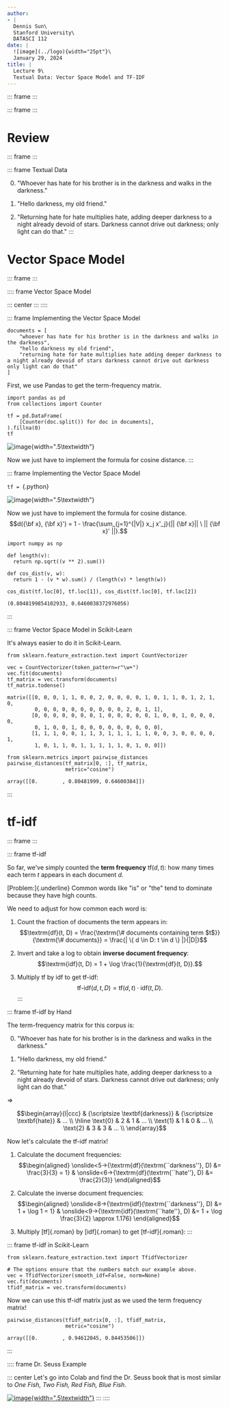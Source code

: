 ```yaml
---
author:
- |
  Dennis Sun\
  Stanford University\
  DATASCI 112
date: |
  ![image](../logo){width="25pt"}\
  January 29, 2024
title: |
  Lecture 9\
  Textual Data: Vector Space Model and TF-IDF
---
```


::: frame
:::

::: frame
:::

# Review

::: frame
:::

::: frame
Textual Data

0.  "Whoever has hate for his brother is in the darkness and walks in
    the darkness."

1.  "Hello darkness, my old friend."

2.  "Returning hate for hate multiplies hate, adding deeper darkness to
    a night already devoid of stars. Darkness cannot drive out darkness;
    only light can do that."
:::

# Vector Space Model

::: frame
:::

:::: frame
Vector Space Model

::: center
:::
::::

::: frame
Implementing the Vector Space Model

``` {.python bgcolor="gray" fontsize="\\scriptsize"}
documents = [
    "whoever has hate for his brother is in the darkness and walks in the darkness",
    "hello darkness my old friend",
    "returning hate for hate multiplies hate adding deeper darkness to a night already devoid of stars darkness cannot drive out darkness only light can do that"
]
```

First, we use Pandas to get the term-frequency matrix.

``` {.python bgcolor="gray"}
import pandas as pd
from collections import Counter

tf = pd.DataFrame(
    [Counter(doc.split()) for doc in documents],
).fillna(0)
tf
```

![image](tf_mat){width=".5\\textwidth"}

Now we just have to implement the formula for cosine distance.
:::

::: frame
Implementing the Vector Space Model

`tf = `{.python}

![image](tf_mat){width=".5\\textwidth"}

Now we just have to implement the formula for cosine distance.
$$d({\bf x}, {\bf x}') = 1 - \frac{\sum_{j=1}^{|V|} x_j x'_j}{|| {\bf x}|| \  || {\bf x}' ||}.$$

``` {.python bgcolor="gray"}
import numpy as np

def length(v):
  return np.sqrt((v ** 2).sum())

def cos_dist(v, w):
  return 1 - (v * w).sum() / (length(v) * length(w))

cos_dist(tf.loc[0], tf.loc[1]), cos_dist(tf.loc[0], tf.loc[2])
```

    (0.8048199854102933, 0.6460038372976056)
:::

::: frame
Vector Space Model in Scikit-Learn

It's always easier to do it in Scikit-Learn.

``` {.python bgcolor="gray"}
from sklearn.feature_extraction.text import CountVectorizer

vec = CountVectorizer(token_pattern=r"\w+")
vec.fit(documents)
tf_matrix = vec.transform(documents)
tf_matrix.todense()
```

``` {fontsize="\\scriptsize"}
matrix([[0, 0, 0, 1, 1, 0, 0, 2, 0, 0, 0, 0, 1, 0, 1, 1, 0, 1, 2, 1, 0,
         0, 0, 0, 0, 0, 0, 0, 0, 0, 0, 2, 0, 1, 1],
        [0, 0, 0, 0, 0, 0, 0, 1, 0, 0, 0, 0, 0, 1, 0, 0, 1, 0, 0, 0, 0,
         0, 1, 0, 0, 1, 0, 0, 0, 0, 0, 0, 0, 0, 0],
        [1, 1, 1, 0, 0, 1, 1, 3, 1, 1, 1, 1, 1, 0, 0, 3, 0, 0, 0, 0, 1,
         1, 0, 1, 1, 0, 1, 1, 1, 1, 1, 0, 1, 0, 0]])
```

``` {.python bgcolor="gray"}
from sklearn.metrics import pairwise_distances
pairwise_distances(tf_matrix[0, :], tf_matrix,
                   metric="cosine")
```

    array([[0.        , 0.80481999, 0.64600384]])
:::

# tf-idf

::: frame
:::

::: frame
tf-idf

So far, we've simply counted the **term frequency** $\textrm{tf}(d, t)$:
how many times each term $t$ appears in each document $d$.

[Problem:]{.underline} Common words like "is" or "the" tend to dominate
because they have high counts.

We need to adjust for how common each word is:

1.  Count the fraction of documents the term appears in:
    $$\textrm{df}(t, D) = \frac{\textrm{\# documents containing term $t$}}{\textrm{\# documents}} = \frac{| \{ d \in D: t \in d \} |}{|D|}$$

2.  Invert and take a log to obtain **inverse document frequency**:
    $$\textrm{idf}(t, D) = 1 + \log \frac{1}{\textrm{df}(t, D)}.$$

3.  Multiply tf by idf to get tf-idf:
    $$\textrm{tf-idf}(d, t, D) = \textrm{tf}(d, t) \cdot \textrm{idf}(t, D).$$
:::

::: frame
tf-idf by Hand

The term-frequency matrix for this corpus is:

0.  "Whoever has hate for his brother is in the darkness and walks in
    the darkness."

1.  "Hello darkness, my old friend."

2.  "Returning hate for hate multiplies hate, adding deeper darkness to
    a night already devoid of stars. Darkness cannot drive out darkness;
    only light can do that."

$\Rightarrow$

$$\begin{array}{l|ccc}
& {\scriptsize \textbf{darkness}} & {\scriptsize \textbf{hate}} & ... \\
\hline
\text{0} & 2 & 1 & ... \\
\text{1} & 1 & 0 & ... \\
\text{2} & 3 & 3 & ... \\
\end{array}$$

Now let's calculate the tf-idf matrix!

1.  Calculate the document frequencies: $$\begin{aligned}
    \onslide<5->{\textrm{df}(\textrm{``darkness''}, D) &= \frac{3}{3} = 1} & \onslide<6->{\textrm{df}(\textrm{``hate''}, D) &= \frac{2}{3}}
    \end{aligned}$$

2.  Calculate the inverse document frequencies: $$\begin{aligned}
    \onslide<8->{\textrm{idf}(\textrm{``darkness''}, D) &= 1 + \log 1 = 1} & \onslide<9->{\textrm{idf}(\textrm{``hate''}, D) &= 1 + \log \frac{3}{2} \approx 1.176}
    \end{aligned}$$

3.  Multiply [tf]{.roman} by [idf]{.roman} to get [tf-idf]{.roman}:
:::

::: frame
tf-idf in Scikit-Learn

``` {.python bgcolor="gray"}
from sklearn.feature_extraction.text import TfidfVectorizer

# The options ensure that the numbers match our example above.
vec = TfidfVectorizer(smooth_idf=False, norm=None)
vec.fit(documents)
tfidf_matrix = vec.transform(documents)
```

Now we can use this tf-idf matrix just as we used the term frequency
matrix!

``` {.python bgcolor="gray"}
pairwise_distances(tfidf_matrix[0, :], tfidf_matrix,
                   metric="cosine")
```

    array([[0.        , 0.94612045, 0.84453506]])
:::

:::: frame
Dr. Seuss Example

::: center
Let's go into Colab and find the Dr. Seuss book that is most similar to
*One Fish, Two Fish, Red Fish, Blue Fish*.

[![image](../colab){width=".5\\textwidth"}](https://colab.research.google.com/drive/12gUdJjEGCjvR49mm1l9901grhfCpFv-0#scrollTo=Dr_Seuss_Example)
:::
::::
